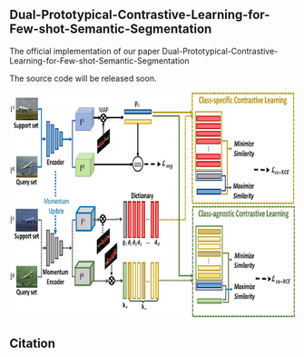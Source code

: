 ## Dual-Prototypical-Contrastive-Learning-for-Few-shot-Semantic-Segmentation
The official implementation of our paper Dual-Prototypical-Contrastive-Learning-for-Few-shot-Semantic-Segmentation

The source code will be released soon.

<div align="center">
  <img src="fig/frame1_.jpg"width="900" height="400"/>
</div>

## Citation
```

```
